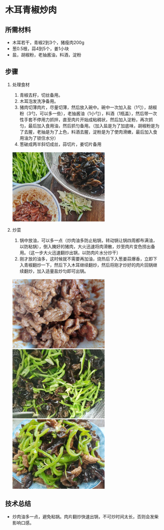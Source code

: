 # 木耳青椒炒肉

## 所需材料

* 木耳若干，青椒2到3个，猪瘦肉200g
* 葱0.5根，蒜4到5个，姜1小块
* 盐，胡椒粉，老抽酱油，料酒，淀粉

## 步骤

1. 处理食材
    1. 青椒去籽，切丝备用。
    1. 木耳泡发洗净备用。
    1. 猪肉切薄肉片，尽量切薄，然后放入碗中。碗中一次加入盐（1勺），胡椒粉（3勺，可以多一些），老抽酱油（1小勺），料酒（1瓶盖），然后带一次性手套不停用力抓拌，直至肉片开始成粘稠状，然后加入淀粉，再次抓匀，最后加入食用油，然后抓匀备用。（加入盐是为了加底味，胡椒粉是为了去腥，老抽是为了上色，料酒去腥，淀粉是为了使肉滑嫩，最后加入食用油为了锁住水分）
    1. 葱破成两半斜切成丝，蒜切片，姜切片备用

    <br />
    <img src="../img/fungus_pork1.jpeg" width="300" />

1. 炒菜
    1. 锅中放油，可以多一点（炒肉油多防止粘锅，转动锅让锅四周都布满油，以防粘锅），倒入腌好的猪肉，大火迅速将肉滑散，炒至肉片变色捞出备用。（这一步大火迅速翻炒出锅，以防肉片水分炒干）
    1. 刚才放的油多，这时候就不需要再加油，烧热后下入葱姜蒜爆香，立即下入青椒翻炒一下，然后下入木耳继续翻炒，然后将刚才炒好的肉片回锅继续翻炒，加入适量盐炒匀即可出锅。

    <br />
    <img src="../img/fungus_pork2.jpeg" width="300" />
    <img src="../img/fungus_pork3.jpeg" width="300" />
    <img src="../img/fungus_pork4.jpeg" width="300" />

## 技术总结

* 炒肉油多一点，避免粘锅。肉片翻炒快速出锅，不可炒时间太长，否则会发柴影响口感。
